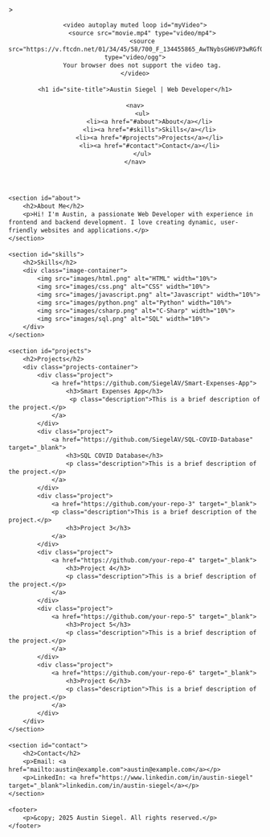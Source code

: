 <!DOCTYPE html>>
<html lang="en">
<head>
    <meta charset="UTF-8">
    <meta name="viewport" content="width=device-width, initial-scale=1.0">
    <link rel="stylesheet" href="styles.css">
</head>
<body>
    <canvas id="canvas1"></canvas>
    <script src="script.js"></script>
<header>

    <video autoplay muted loop id="myVideo">
        <source src="movie.mp4" type="video/mp4">
        <source src="https://v.ftcdn.net/01/34/45/58/700_F_134455865_AwTNybsGH6VP3wRGfQQNomkQI9xN8PP9_ST.mp4" type="video/ogg">
        Your browser does not support the video tag.
    </video>

    <h1 id="site-title">Austin Siegel | Web Developer</h1>

    <nav>
        <ul>
            <li><a href="#about">About</a></li>
            <li><a href="#skills">Skills</a></li>
            <li><a href="#projects">Projects</a></li>
            <li><a href="#contact">Contact</a></li>
        </ul>
    </nav>
</header>

    <section id="about">
        <h2>About Me</h2>
        <p>Hi! I'm Austin, a passionate Web Developer with experience in frontend and backend development. I love creating dynamic, user-friendly websites and applications.</p>
    </section>

    <section id="skills">
        <h2>Skills</h2>
        <div class="image-container">
            <img src="images/html.png" alt="HTML" width="10%">
            <img src="images/css.png" alt="CSS" width="10%">
            <img src="images/javascript.png" alt="Javascript" width="10%">
            <img src="images/python.png" alt="Python" width="10%">
            <img src="images/csharp.png" alt="C-Sharp" width="10%">
            <img src="images/sql.png" alt="SQL" width="10%">
        </div>
    </section>

    <section id="projects">
        <h2>Projects</h2>
        <div class="projects-container">
            <div class="project">
                <a href="https://github.com/SiegelAV/Smart-Expenses-App">
                    <h3>Smart Expenses App</h3>
                     <p class="description">This is a brief description of the project.</p>
                </a>
            </div>
            <div class="project">
                <a href="https://github.com/SiegelAV/SQL-COVID-Database" target="_blank">
                    <h3>SQL COVID Database</h3>
                    <p class="description">This is a brief description of the project.</p>
                </a>
            </div>
            <div class="project">
                <a href="https://github.com/your-repo-3" target="_blank">
                <p class="description">This is a brief description of the project.</p>
                    <h3>Project 3</h3>
                </a>
            </div>
            <div class="project">
                <a href="https://github.com/your-repo-4" target="_blank">
                    <h3>Project 4</h3>
                    <p class="description">This is a brief description of the project.</p>
                </a>
            </div>
            <div class="project">
                <a href="https://github.com/your-repo-5" target="_blank">
                    <h3>Project 5</h3>
                    <p class="description">This is a brief description of the project.</p>
                </a>
            </div>
            <div class="project">
                <a href="https://github.com/your-repo-6" target="_blank">
                    <h3>Project 6</h3>
                    <p class="description">This is a brief description of the project.</p>
                </a>
            </div>
        </div>
    </section>

    <section id="contact">
        <h2>Contact</h2>
        <p>Email: <a href="mailto:austin@example.com">austin@example.com</a></p>
        <p>LinkedIn: <a href="https://www.linkedin.com/in/austin-siegel" target="_blank">linkedin.com/in/austin-siegel</a></p>
    </section>

    <footer>
        <p>&copy; 2025 Austin Siegel. All rights reserved.</p>
    </footer>
</body>
</html>

